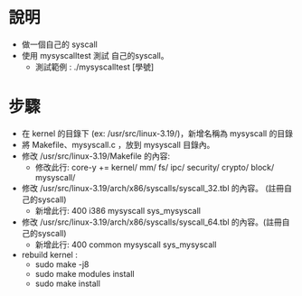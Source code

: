 # 說明
* 做一個自己的 syscall
* 使用 mysyscalltest 測試 自己的syscall。
  * 測試範例 : ./mysyscalltest [學號]

# 步驟
* 在 kernel 的目錄下 (ex: /usr/src/linux-3.19/)，新增名稱為 mysyscall 的目錄
* 將 Makefile、mysyscall.c ，放到 mysyscall 目錄內。
* 修改 /usr/src/linux-3.19/Makefile 的內容:
  * 修改此行: core-y += kernel/ mm/ fs/ ipc/ security/ crypto/ block/ mysyscall/ 
* 修改 /usr/src/linux-3.19/arch/x86/syscalls/syscall_32.tbl 的內容。 (註冊自己的syscall)
  * 新增此行: 400    i386    mysyscall    sys_mysyscall  
* 修改 /usr/src/linux-3.19/arch/x86/syscalls/syscall_64.tbl 的內容。(註冊自己的syscall)
  * 新增此行: 400    common    mysyscall    sys_mysyscall
* rebuild kernel :
  * sudo make -j8
  * sudo make modules install
  * sudo make install
